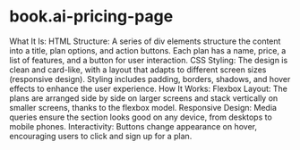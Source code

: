 # book.ai-pricing-page
What It Is:
HTML Structure: A series of div elements structure the content into a title, plan options, and action buttons. Each plan has a name, price, a list of features, and a button for user interaction.
CSS Styling: The design is clean and card-like, with a layout that adapts to different screen sizes (responsive design). Styling includes padding, borders, shadows, and hover effects to enhance the user experience.
How It Works:
Flexbox Layout: The plans are arranged side by side on larger screens and stack vertically on smaller screens, thanks to the flexbox model.
Responsive Design: Media queries ensure the section looks good on any device, from desktops to mobile phones.
Interactivity: Buttons change appearance on hover, encouraging users to click and sign up for a plan.

